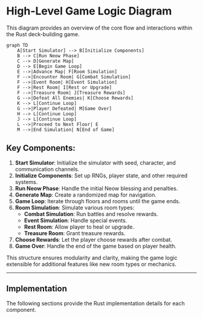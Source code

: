 # High-Level Game Logic Diagram

This diagram provides an overview of the core flow and interactions within the Rust deck-building game.

```mermaid
graph TD
    A[Start Simulator] --> B[Initialize Components]
    B --> C[Run Neow Phase]
    C --> D[Generate Map]
    D --> E[Begin Game Loop]
    E -->|Advance Map| F[Room Simulation]
    F -->|Encounter Room| G[Combat Simulation]
    F -->|Event Room| H[Event Simulation]
    F -->|Rest Room| I[Rest or Upgrade]
    F -->|Treasure Room| J[Treasure Rewards]
    G -->|Defeat All Enemies| K[Choose Rewards]
    K --> L[Continue Loop]
    G -->|Player Defeated| M[Game Over]
    H --> L[Continue Loop]
    J --> L[Continue Loop]
    L -->|Proceed to Next Floor| E
    M -->|End Simulation| N[End of Game]
```

## Key Components:

1. **Start Simulator**: Initialize the simulator with seed, character, and communication channels.
2. **Initialize Components**: Set up RNGs, player state, and other required systems.
3. **Run Neow Phase**: Handle the initial Neow blessing and penalties.
4. **Generate Map**: Create a randomized map for navigation.
5. **Game Loop**: Iterate through floors and rooms until the game ends.
6. **Room Simulation**: Simulate various room types:
   - **Combat Simulation**: Run battles and resolve rewards.
   - **Event Simulation**: Handle special events.
   - **Rest Room**: Allow player to heal or upgrade.
   - **Treasure Room**: Grant treasure rewards.
7. **Choose Rewards**: Let the player choose rewards after combat.
8. **Game Over**: Handle the end of the game based on player health.

This structure ensures modularity and clarity, making the game logic extensible for additional features like new room types or mechanics.

---

## Implementation

The following sections provide the Rust implementation details for each component.
